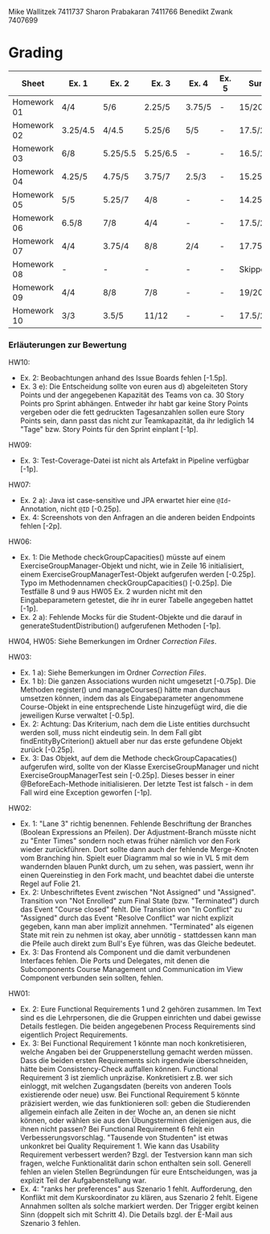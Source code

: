 Mike Wallitzek 7411737
Sharon Prabakaran 7411766
Benedikt Zwank 7407699

# Grading

| Sheet       | Ex. 1    | Ex. 2    | Ex. 3    | Ex. 4    | Ex. 5    | Sum      |
| ----------- | -------- | -------- | -------- | -------- | -------- | -------- |
| Homework 01 | 4/4      | 5/6      | 2.25/5   | 3.75/5   | -        | 15/20    |
| Homework 02 | 3.25/4.5 | 4/4.5    | 5.25/6   | 5/5      | -        | 17.5/20  |
| Homework 03 | 6/8      | 5.25/5.5 | 5.25/6.5 | -        | -        | 16.5/20  |
| Homework 04 | 4.25/5   | 4.75/5   | 3.75/7   | 2.5/3    | -        | 15.25/20 |
| Homework 05 | 5/5      | 5.25/7   | 4/8      | -        | -        | 14.25/20 |
| Homework 06 | 6.5/8    | 7/8      | 4/4      | -        | -        | 17.5/20  |
| Homework 07 | 4/4      | 3.75/4   | 8/8      | 2/4      | -        | 17.75/20 |
| Homework 08 | -        | -        | -        | -        | -        | Skipped  |
| Homework 09 | 4/4      | 8/8      | 7/8      | -        | -        | 19/20    |
| Homework 10 | 3/3      | 3.5/5    | 11/12    | -        | -        | 17.5/20  |

### Erläuterungen zur Bewertung

HW10:
- Ex. 2: Beobachtungen anhand des Issue Boards fehlen \[-1.5p\].
- Ex. 3 e): Die Entscheidung sollte von euren aus d) abgeleiteten Story Points und der angegebenen Kapazität des Teams von ca. 30 Story Points pro Sprint abhängen. Entweder ihr habt gar keine Story Points vergeben oder die fett gedruckten Tagesanzahlen sollen eure Story Points sein, dann passt das nicht zur Teamkapazität, da ihr lediglich 14 "Tage" bzw. Story Points für den Sprint einplant \[-1p\].

HW09:
- Ex. 3: Test-Coverage-Datei ist nicht als Artefakt in Pipeline verfügbar \[-1p\].

HW07:
- Ex. 2 a): Java ist case-sensitive und JPA erwartet hier eine `@Id`-Annotation, nicht `@ID` \[-0.25p\].
- Ex. 4: Screenshots von den Anfragen an die anderen beiden Endpoints fehlen \[-2p\].

HW06:
- Ex. 1: Die Methode checkGroupCapacities() müsste auf einem ExerciseGroupManager-Objekt und nicht, wie in Zeile 16 initialisiert, einem ExerciseGroupManagerTest-Objekt aufgerufen werden \[-0.25p\]. Typo im Methodennamen checkGroupCapacities() \[-0.25p\]. Die Testfälle 8 und 9 aus HW05 Ex. 2 wurden nicht mit den Eingabeparametern getestet, die ihr in eurer Tabelle angegeben hattet \[-1p\].
- Ex. 2 a): Fehlende Mocks für die Student-Objekte und die darauf in generateStudentDistribution() aufgerufenen Methoden \[-1p\].

HW04, HW05: Siehe Bemerkungen im Ordner *Correction Files*.

HW03:
- Ex. 1 a): Siehe Bemerkungen im Ordner *Correction Files*.
- Ex. 1 b): Die ganzen Associations wurden nicht umgesetzt \[-0.75p\]. Die Methoden register() und manageCourses() hätte man durchaus umsetzen können, indem das als Eingabeparameter angenommene Course-Objekt in eine entsprechende Liste hinzugefügt wird, die die jeweiligen Kurse verwaltet \[-0.5p\].
- Ex. 2: Achtung: Das Kriterium, nach dem die Liste entities durchsucht werden soll, muss nicht eindeutig sein. In dem Fall gibt findEntityByCriterion() aktuell aber nur das erste gefundene Objekt zurück \[-0.25p\].
- Ex. 3: Das Objekt, auf dem die Methode checkGroupCapacaties() aufgerufen wird, sollte von der Klasse ExerciseGroupManager und nicht ExerciseGroupManagerTest sein \[-0.25p\]. Dieses besser in einer @BeforeEach-Methode initialisieren. Der letzte Test ist falsch - in dem Fall wird eine Exception geworfen \[-1p\].

HW02:
- Ex. 1: "Lane 3" richtig benennen. Fehlende Beschriftung der Branches (Boolean Expressions an Pfeilen). Der Adjustment-Branch müsste nicht zu "Enter Times" sondern noch etwas früher nämlich vor den Fork wieder zurückführen. Dort sollte dann auch der fehlende Merge-Knoten vom Branching hin. Spielt euer Diagramm mal so wie in VL 5 mit dem wandernden blauen Punkt durch, um zu sehen, was passiert, wenn ihr einen Quereinstieg in den Fork macht, und beachtet dabei die unterste Regel auf Folie 21.
- Ex. 2: Unbeschriftetes Event zwischen "Not Assigned" und "Assigned". Transition von "Not Enrolled" zum Final State (bzw. "Terminated") durch das Event "Course closed" fehlt. Die Transition von "In Conflict" zu "Assigned" durch das Event "Resolve Conflict" war nicht explizit gegeben, kann man aber implizit annehmen. "Terminated" als eigenen State mit rein zu nehmen ist okay, aber unnötig - stattdessen kann man die Pfeile auch direkt zum Bull's Eye führen, was das Gleiche bedeutet.
- Ex. 3: Das Frontend als Component und die damit verbundenen Interfaces fehlen. Die Ports und Delegates, mit denen die Subcomponents Course Management und Communication im View Component verbunden sein sollten, fehlen.

HW01:
- Ex. 2: Eure Functional Requirements 1 und 2 gehören zusammen. Im Text sind es die Lehrpersonen, die die Gruppen einrichten und dabei gewisse Details festlegen. Die beiden angegebenen Process Requirements sind eigentlich Project Requirements.
- Ex. 3: Bei Functional Requirement 1 könnte man noch konkretisieren, welche Angaben bei der Gruppenerstellung gemacht werden müssen. Dass die beiden ersten Requirements sich irgendwie überschneiden, hätte beim Consistency-Check auffallen können. Functional Requirement 3 ist ziemlich unpräzise. Konkretisiert z.B. wer sich einloggt, mit welchen Zugangsdaten (bereits von anderen Tools existierende oder neue) usw. Bei Functional Requirement 5 könnte präzisiert werden, wie das funktionieren soll: geben die Studierenden allgemein einfach alle Zeiten in der Woche an, an denen sie nicht können, oder wählen sie aus den Übungsterminen diejenigen aus, die ihnen nicht passen? Bei Functional Requirement 6 fehlt ein Verbesserungsvorschlag. "Tausende von Studenten" ist etwas unkonkret bei Quality Requirement 1. Wie kann das Usability Requirement verbessert werden? Bzgl. der Testversion kann man sich fragen, welche Funktionalität darin schon enthalten sein soll. Generell fehlen an vielen Stellen Begründungen für eure Entscheidungen, was ja explizit Teil der Aufgabenstellung war.
- Ex. 4: "ranks her preferences" aus Szenario 1 fehlt. Aufforderung, den Konflikt mit dem Kurskoordinator zu klären, aus Szenario 2 fehlt. Eigene Annahmen sollten als solche markiert werden. Der Trigger ergibt keinen Sinn (doppelt sich mit Schritt 4). Die Details bzgl. der E-Mail aus Szenario 3 fehlen.
